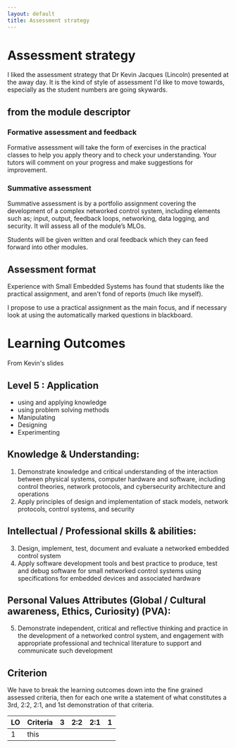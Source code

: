```yaml
---
layout: default
title: Assessment strategy
---
```

# Assessment strategy

I liked the assessment strategy that  Dr Kevin Jacques  (Lincoln) presented at the away day.  It is the kind of style of assessment I'd like to move towards, especially as the student numbers are going skywards.

## from the module descriptor
### Formative assessment and feedback
Formative assessment will take the form of exercises in the practical classes to help you apply theory and to check your understanding. Your tutors will comment on your progress and make suggestions for improvement.

### Summative assessment
Summative assessment is by a portfolio assignment covering the development of a complex networked control system, including elements such as; input, output, feedback loops, networking, data logging, and security. It will assess all of the module’s MLOs.

Students will be given written and oral feedback which they can feed forward into other modules.

## Assessment format
Experience with Small Embedded Systems has found that students like the practical assignment, and aren't fond of reports (much like myself).

I propose to use a practical assignment as the main focus, and if necessary look at using the automatically marked questions in blackboard.


# Learning Outcomes
From Kevin's slides

## Level 5 : Application
* using and applying knowledge
* using problem solving methods
* Manipulating
* Designing
* Experimenting

## Knowledge & Understanding:
1.	Demonstrate knowledge and critical understanding of the interaction between physical systems, computer hardware and software, including control theories, network protocols, and cybersecurity architecture and operations
2.	Apply principles of design and implementation of stack models, network protocols, control systems, and security

## Intellectual / Professional skills & abilities:
3.	Design, implement, test, document and evaluate a networked embedded control system
4.	Apply software development tools and best practice to produce, test and debug software for small networked control systems using specifications for embedded devices and associated hardware

## Personal Values Attributes (Global / Cultural awareness, Ethics, Curiosity) (PVA):
5. Demonstrate independent, critical and reflective thinking and practice in the development of a networked control system, and engagement with appropriate professional and technical literature to support and communicate such development

## Criterion
We have to break the learning outcomes down into the fine grained assessed criteria, then for each one write a statement of what constitutes a 3rd, 2:2, 2:1, and 1st demonstration of that criteria.

| LO | Criteria | 3 | 2:2 | 2:1 | 1 |
|----|----------|---|-----|-----|---|
| 1  | this     |   |     |     |   |
